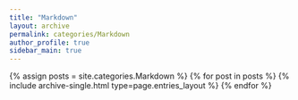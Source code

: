 ```yaml
---
title: "Markdown"
layout: archive
permalink: categories/Markdown
author_profile: true
sidebar_main: true
---
```



{% assign posts = site.categories.Markdown %}
{% for post in posts %} {% include archive-single.html type=page.entries_layout %} {% endfor %}
